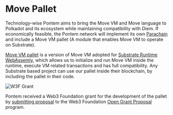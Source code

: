 # Move Pallet

Technology-wise Pontem aims to bring the Move VM and Move language to Polkadot and its ecosystem while maintaining compatibility with Diem. If economically feasible, the Pontem network will implement its own [Parachain](https://wiki.polkadot.network/docs/learn-parachains) and include a Move VM pallet (A module that enables Move VM to operate on Substrate).

[Move VM pallet](https://github.com/pontem-network/pontem) is a version of Move VM adopted for [Substrate Runtime WebAssemly](https://substrate.dev/docs/en/knowledgebase/runtime/#:~:text=In%20Substrate%2Dbased%20chains%2C%20the,make%20changes%20to%20this%20state.), which allows us to initialize and run Move VM inside the runtime, execute VM related transactions and has full compatibility. Any Substrate based project can use our pallet inside their blockchain, by including the pallet in their code.

![W3F Grant](/assets/w3f_grant.png "Project Supported By Web3 Foundation Grants Program")

Pontem received a Web3 Foundation grant for the development of the pallet by [submitting proposal](https://github.com/w3f/Open-Grants-Program/blob/master/applications/pontem.md) to the Web3 Foundation [Open Grant Proposal](https://github.com/w3f/Open-Grants-Program#open-grants-program-) program.
